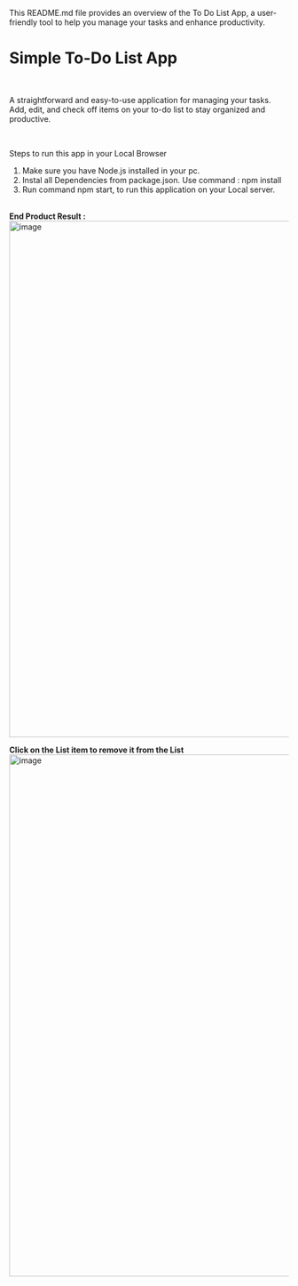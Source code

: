 This README.md file provides an overview of the To Do List App, a user-friendly tool to help you manage your tasks and enhance productivity.
<h1>Simple To-Do List App</h1>
<br>
<p>A straightforward and easy-to-use application for managing your tasks. Add, edit, and check off items on your to-do list to stay organized and productive.</p>
<br>
<p>
  Steps to run this app in your Local Browser 
  <ol>
    <li> Make sure you have Node.js installed in your pc. </li>
    <li> Instal all Dependencies from package.json. Use command : npm install </li>
    <li> Run command npm start, to run this application on your Local server.</li>
  </ol>
</p>
<br>
 <strong>End Product Result : </strong>
<br>
<img width="929" alt="image" src="https://github.com/user-attachments/assets/39229e23-84de-4731-b7b2-30ad49483d3c">
<br>

<strong>Click on the List item to remove it from the List </strong>
<br>
<img width="939" alt="image" src="https://github.com/user-attachments/assets/2b41eb85-9899-4355-b045-039ed6996f0a">


